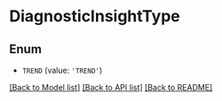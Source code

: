 # DiagnosticInsightType


## Enum

* `TREND` (value: `'TREND'`)

[[Back to Model list]](../README.md#documentation-for-models) [[Back to API list]](../README.md#documentation-for-api-endpoints) [[Back to README]](../README.md)


